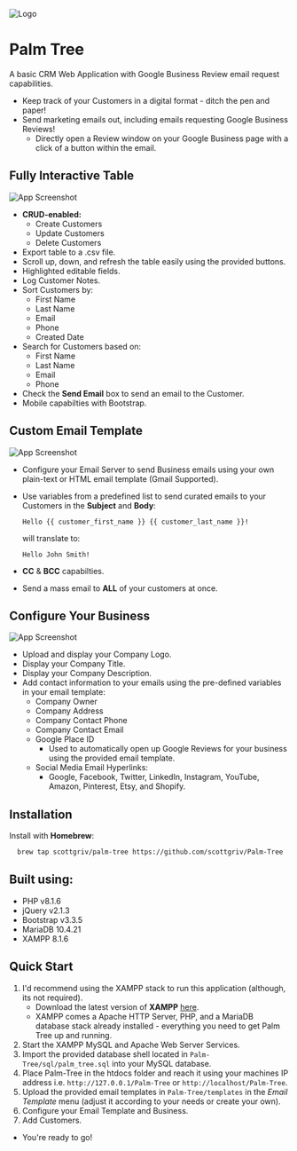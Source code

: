 
![Logo](https://imgur.com/wjRO1Pm.png)

# Palm Tree

A basic CRM Web Application with Google Business Review email request capabilities.

 * Keep track of your Customers in a digital format - ditch the pen and paper!
 * Send marketing emails out, including emails requesting Google Business Reviews!
    * Directly open a Review window on your Google Business page with a click of a button within the email.

## Fully Interactive Table

![App Screenshot](https://imgur.com/ec4MeEY.jpg)

* **CRUD-enabled:**
    * Create Customers
    * Update Customers
    * Delete Customers
* Export table to a .csv file.
* Scroll up, down, and refresh the table easily using the provided buttons.
* Highlighted editable fields.
* Log Customer Notes.
* Sort Customers by:
    * First Name
    * Last Name
    * Email
    * Phone
    * Created Date
* Search for Customers based on:
    * First Name
    * Last Name
    * Email
    * Phone
* Check the **Send Email** box to send an email to the Customer.
* Mobile capabilties with Bootstrap.

## Custom Email Template

![App Screenshot](https://imgur.com/BifS2gK.jpg)

* Configure your Email Server to send Business emails using your own plain-text or HTML email template (Gmail Supported).
* Use variables from a predefined list to send curated emails to your Customers in the **Subject** and **Body**:

    ``Hello {{ customer_first_name }} {{ customer_last_name }}!``

    will translate to:

    ``Hello John Smith!``

* **CC** & **BCC** capabilties.
* Send a mass email to **ALL** of your customers at once.

## Configure Your Business

![App Screenshot](https://imgur.com/2TbykTe.jpg)

* Upload and display your Company Logo.
* Display your Company Title.
* Display your Company Description.
* Add contact information to your emails using the pre-defined variables in your email template:
    * Company Owner
    * Company Address
    * Company Contact Phone
    * Company Contact Email
    * Google Place ID
        * Used to automatically open up Google Reviews for your business using the provided email template.
    * Social Media Email Hyperlinks:
        * Google, Facebook, Twitter, LinkedIn, Instagram, YouTube, Amazon, Pinterest, Etsy, and Shopify.

## Installation

Install with **Homebrew**:

```bash
  brew tap scottgriv/palm-tree https://github.com/scottgriv/Palm-Tree
```

## Built using: 
* PHP v8.1.6
* jQuery v2.1.3 
* Bootstrap v3.3.5
* MariaDB 10.4.21
* XAMPP 8.1.6

## Quick Start

1. I'd recommend using the XAMPP stack to run this application (although, its not required).
    * Download the latest version of **XAMPP** [here](https://www.apachefriends.org/download.html).
    * XAMPP comes a Apache HTTP Server, PHP, and a MariaDB database stack already installed - everything you need to get Palm Tree up and running.
2. Start the XAMPP MySQL and Apache Web Server Services.
3. Import the provided database shell located in `Palm-Tree/sql/palm_tree.sql` into your MySQL database.
4. Place Palm-Tree in the htdocs folder and reach it using your machines IP address i.e. `http://127.0.0.1/Palm-Tree` or ``http://localhost/Palm-Tree``.
5. Upload the provided email templates in ``Palm-Tree/templates`` in the *Email Template* menu (adjust it according to your needs or create your own).
6. Configure your Email Template and Business.
7. Add Customers.

* You're ready to go!  
